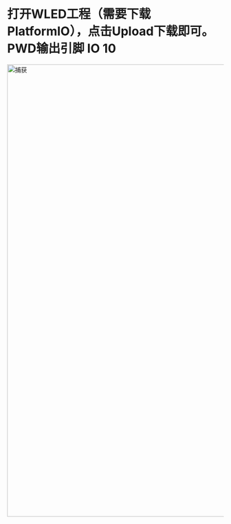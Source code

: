 
 # 打开WLED工程（需要下载PlatformIO），点击Upload下载即可。PWD输出引脚 IO 10

<img width="1051" alt="捕获" src="https://user-images.githubusercontent.com/18089130/219062713-65f3d2d6-1319-4e04-b94c-ae410890773f.PNG">
